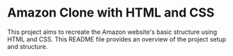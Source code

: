 # Amazon Clone with HTML and CSS
This project aims to recreate the Amazon website's basic structure using HTML and CSS. This README file provides an overview of the project setup and structure.
